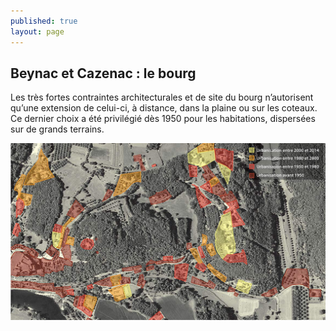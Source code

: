 ```yaml
---
published: true
layout: page
---
```


## Beynac et Cazenac : le bourg

Les très fortes contraintes architecturales et de site du bourg  n’autorisent qu’une extension de celui-ci, à distance, dans la plaine ou sur les coteaux. Ce dernier choix a été privilégié dès 1950 pour les habitations, dispersées sur de grands terrains.

![](/data/images/4/histoire/4_HISTOIRE_POPU9.jpg)


